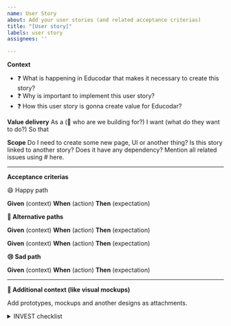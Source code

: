 ```yaml
---
name: User Story
about: Add your user stories (and related acceptance criterias)
title: "[User story]"
labels: user story
assignees: ''

---
```


**Context**

- ❓ What is happening in Educodar that makes it necessary to create this story?
- ❓ Why is important to implement this user story?
- ❓ How this user story is gonna create value for Educodar?

**Value delivery**
As a (👥 who are we building for?)
I want (what do they want to do?)
So that

**Scope**
Do I need to create some new page, UI or another thing?
Is this story linked to another story? Does it have any dependency?
Mention all related issues using # here.

---

**Acceptance criterias**

😄 Happy path

**Given** (context)
**When** (action)
**Then** (expectation)

**🔀 Alternative paths**

**Given** (context)
**When** (action)
**Then** (expectation)

**Given** (context)
**When** (action)
**Then** (expectation)

**😢 Sad path**

**Given** (context)
**When** (action)
**Then** (expectation)

---

**🎨 Additional context (like visual mockups)**

Add prototypes, mockups and another designs as attachments.

<details>
  <summary>INVEST checklist</summary>
  
  **✅ Checklist**

  - [ ] This user story is independent: has no overlap, order is ok;
  - [ ] This user story is negotiable: has no contract, nor spec, details can change;
  - [ ] This user story is valuable for Educodar: has incremental benefit to someone;
  - [ ] This user story is estimable: has relative size to other stories;
  - [ ] This user story is small and scalable: it's not bigger than an interation;
  - [ ] This user story is testable: we can tell if it's done.
</details>
